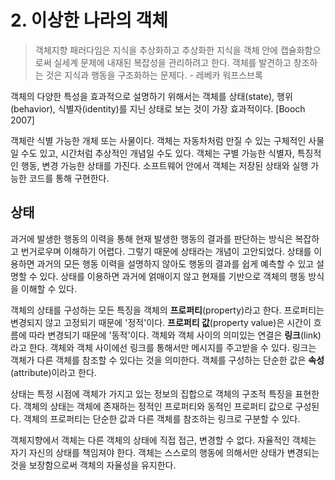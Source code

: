 # 2. 이상한 나라의 객체

> 객체지향 패러다임은 지식을 추상화하고 추상화한 지식을 객체 안에 캡슐화함으로써 실세계 문제에 내재된 복잡성을 관리하려고 한다. 객체를 발견하고 창조하는 것은 지식과 행동을 구조화하는 문제다. - 레베카 워프스브록

객체의 다양한 특성을 효과적으로 설명하기 위해서는 객체를 상태(state), 행위(behavior), 식별자(identity)를 지닌 상태로 보는 것이 가장 효과적이다. [Booch 2007]

객체란 식별 가능한 개체 또는 사물이다. 객체는 자동차처럼 만질 수 있는 구체적인 사물일 수도 있고, 시간처럼 추상적인 개념일 수도 있다. 객체는 구별 가능한 식별자, 특징적인 행동, 변경 가능한 상태를 가진다. 소프트웨어 안에서 객체는 저장된 상태와 실행 가능한 코드를 통해 구현한다.



## 상태

과거에 발생한 행동의 이력을 통해 현재 발생한 행동의 결과를 판단하는 방식은 복잡하고 번거로우며 이해하기 어렵다. 그렇기 때문에 상태라는 개념이 고안되었다. 상태를 이용하면 과거의 모든 행동 이력을 설명하지 않아도 행동의 결과를 쉽게 예측할 수 있고 설명할 수 있다. 상태를 이용하면 과거에 얽매이지 않고 현재를 기반으로 객체의 행동 방식을 이해할 수 있다. 

객체의 상태를 구성하는 모든 특징을 객체의 **프로퍼티**(property)라고 한다. 프로퍼티는 변경되지 않고 고정되기 때문에 '정적'이다. **프로퍼티 값**(property value)은 시간이 흐름에 따라 변경되기 때문에 '동적'이다. 객체와 객체 사이의 의미있는 연결은 **링크**(link)라고 한다. 객체와 객체 사이에선 링크를 통해서만 메시지를 주고받을 수 있다. 링크는 객체가 다른 객체를 참조할 수 있다는 것을 의미한다. 객체를 구성하는 단순한 값은 **속성**(attribute)이라고 한다. 

상태는 특정 시점에 객체가 가지고 있는 정보의 집합으로 객체의 구조적 특징을 표현한다. 객체의 상태는 객체에 존재하는 정적인 프로퍼티와 동적인 프로퍼티 값으로 구성된다. 객체의 프로퍼티는 단순한 값과 다른 객체를 참조하는 링크로 구분할 수 있다. 

객체지향에서 객체는 다른 객체의 상태에 직접 접근, 변경할 수 없다. 자율적인 객체는 자기 자신의 상태를 책임져야 한다. 객체는 스스로의 행동에 의해서만 상태가 변경되는 것을 보장함으로써 객체의 자율성을 유지한다. 